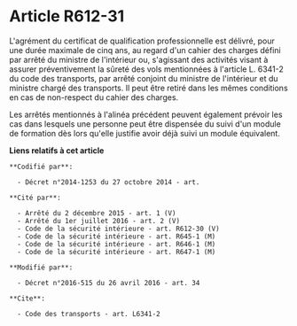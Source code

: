 # Article R612-31

L'agrément du certificat de qualification professionnelle est délivré, pour une durée maximale de cinq ans, au regard d'un
cahier des charges défini par arrêté du ministre de l'intérieur ou, s'agissant des activités visant à assurer préventivement
la sûreté des vols mentionnées à l'article L. 6341-2 du code des transports, par arrêté conjoint du ministre de l'intérieur
et du ministre chargé des transports. Il peut être retiré dans les mêmes conditions en cas de non-respect du cahier des
charges.

Les arrêtés mentionnés à l'alinéa précédent peuvent également prévoir les cas dans lesquels une personne peut être dispensée
du suivi d'un module de formation dès lors qu'elle justifie avoir déjà suivi un module équivalent.

**Liens relatifs à cet article**

	**Codifié par**:

	  - Décret n°2014-1253 du 27 octobre 2014 - art.

	**Cité par**:

	  - Arrêté du 2 décembre 2015 - art. 1 (V)
	  - Arrêté du 1er juillet 2016 - art. 2 (V)
	  - Code de la sécurité intérieure - art. R612-30 (V)
	  - Code de la sécurité intérieure - art. R645-1 (M)
	  - Code de la sécurité intérieure - art. R646-1 (M)
	  - Code de la sécurité intérieure - art. R647-1 (M)

	**Modifié par**:

	  - Décret n°2016-515 du 26 avril 2016 - art. 34

	**Cite**:

	  - Code des transports - art. L6341-2
